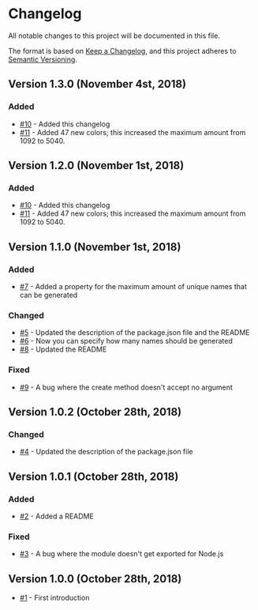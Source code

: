 # Changelog
All notable changes to this project will be documented in this file.

The format is based on [Keep a Changelog](https://keepachangelog.com/en/1.0.0/),
and this project adheres to [Semantic Versioning](https://semver.org/spec/v2.0.0.html).

## Version 1.3.0 (November 4st, 2018)
### Added
- [#10](https://github.com/Bikossor/anonymus/issues/10) - Added this changelog
- [#11](https://github.com/Bikossor/anonymus/issues/11) - Added 47 new colors; this increased the maximum amount from 1092 to 5040.

## Version 1.2.0 (November 1st, 2018)
### Added
- [#10](https://github.com/Bikossor/anonymus/issues/10) - Added this changelog
- [#11](https://github.com/Bikossor/anonymus/issues/11) - Added 47 new colors; this increased the maximum amount from 1092 to 5040.

## Version 1.1.0 (November 1st, 2018)
### Added
- [#7](https://github.com/Bikossor/anonymus/issues/7) - Added a property for the maximum amount of unique names that can be generated
### Changed
- [#5](https://github.com/Bikossor/anonymus/issues/5) - Updated the description of the package.json file and the README
- [#6](https://github.com/Bikossor/anonymus/issues/6) - Now you can specify how many names should be generated
- [#8](https://github.com/Bikossor/anonymus/issues/8) - Updated the README

### Fixed
- [#9](https://github.com/Bikossor/anonymus/issues/9) - A bug where the create method doesn't accept no argument

## Version 1.0.2 (October 28th, 2018)
### Changed
- [#4](https://github.com/Bikossor/anonymus/issues/4) - Updated the description of the package.json file

## Version 1.0.1 (October 28th, 2018)
### Added
- [#2](https://github.com/Bikossor/anonymus/issues/2) - Added a README
### Fixed
- [#3](https://github.com/Bikossor/anonymus/issues/3) - A bug where the module doesn't get exported for Node.js

## Version 1.0.0 (October 28th, 2018)
- [#1](https://github.com/Bikossor/anonymus/issues/1) - First introduction